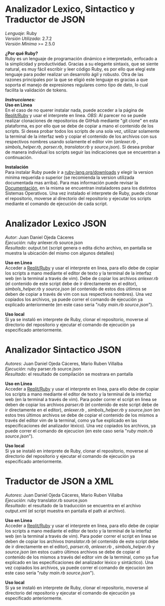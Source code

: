 # Analizador Lexico, Sintactico y Traductor de JSON
_Lenguaje_: Ruby<br/>
_Versión Utilizada_: 2.7.2<br/>
_Versión Mínima_ >= 2.5.0<br/>

**¿Por qué Ruby?**<br/>
Ruby es un lenguaje de programación dinámico e interpretado, enfocado a la simplicidad y productividad. Gracias a su elegante sintaxis, que se siente natural, es muy fácil escribir y leer código Ruby, es por ello que elegí este lenguaje para poder realizar un desarrollo ágil y robusto. Otra de las razones principales por la que se eligió este lenguaje es gracias a que soporta el manejo de expresiones regulares como tipo de dato, lo cual facilita la validación de tokens.

_**Instrucciones:**_<br/>
**Uso en Linea**<br/>
En el caso de no querer instalar nada, puede acceder a la página de [Replit/Ruby](https://replit.com/languages/ruby) y usar el interprete en linea. _OBS_: Al parecer no se puede realizar clonaciones de repositorios de GitHub mediante "git clone" en esta plataforma, es por ello que se debe de copiar a mano el contenido de los scripts. Si desea probar todos los scripts de una sola vez, utilizar solamente la terminal de la interfaz web y copiar el contenido de los archivos con sus respectivos nombres usando solamente el editor vim (_anlexer.rb_ , *simbols_helper.rb*, _parser.rb_, _translator.rb_ y _source.json_). Si desea probar de manera individual los scripts seguir las indicaciones que se encuentran a continuación.

**Instalación**<br/>
Para instalar Ruby puede ir a [ruby-lang.org/downloads](https://www.ruby-lang.org/en/downloads/) y elegir la version minima requerida o superior (se recomienda la version utilizada documentada mas arriba). Para mas información puede revisar la [Documentación](https://www.ruby-lang.org/es/documentation/installation/), en la misma se encuentran instaladores para los distintos Sistemas Operativos. Una vez instalado el interprete de Ruby, puede clonar el repositorio, moverse al directorio del repositorio y ejecutar los scripts mediante el comando de ejecución de cada script.

# Analizador Lexico JSON
_Autor_: Juan Daniel Ojeda Cáceres<br/>
_Ejecución_: ruby anlexer.rb source.json<br/>
_Resultado_: output.txt (script genera o edita dicho archivo, en pantalla se muestra la ubicación del mismo con algunos detalles)

**Uso en Linea**<br/>
Acceder a [Replit/Ruby](https://replit.com/languages/ruby) y usar el interprete en linea, para ello debe de copiar los scripts a mano mediante el editor de texto y la terminal de la interfaz web (en la terminal a través de vim). Debe de copiar los archivos _anlexer.rb_ (el contenido de este script debe de ir directamente en el editor), *simbols_helper.rb* y _source.json_ (el contenido de estos dos útlimos se deben de copiar a través de vim con sus respectivos nombres). Una vez copiados los archivos, ya puede correr el comando de ejecución ya explicado anteriormente (en este caso seria "_ruby main.rb source.json_").

**Uso local**<br/>
Si ya se instaló en interprete de Ruby, clonar el repositorio, moverse al directorio del repositorio y ejecutar el comando de ejecución ya especificado anteriormente.

# Analizador Sintactico JSON
_Autores_: Juan Daniel Ojeda Cáceres, Mario Ruben Villalba<br/>
_Ejecución_: ruby parser.rb source.json<br/>
_Resultado_: el resultado de compilación se mostrara en pantalla

**Uso en Línea**<br/>
Acceder a [Replit/Ruby](https://replit.com/languages/ruby) y usar el interprete en linea, para ello debe de copiar los scripts a mano mediante el editor de texto y la terminal de la interfaz web (en la terminal a través de vim). Para poder correr el script en linea se deben de copiar los archivos _parser.rb_ (el contenido de este script debe de ir directamente en el editor), _anlexer.rb_ , *simbols_helper.rb* y _source.json_ (en estos tres últimos archivos se debe de copiar el contenido de los mismos a través del editor vim de la terminal, como ya fue explicado en las especificaciones del analizador léxico). Una vez copiados los archivos, ya puede correr el comando de ejecucion (en este caso seria "_ruby main.rb source.json_").

**Uso local**<br/>
Si ya se instaló en interprete de Ruby, clonar el repositorio, moverse al directorio del repositorio y ejecutar el comando de ejecución ya especificado anteriormente.

# Traductor de JSON a XML
_Autores_: Juan Daniel Ojeda Cáceres, Mario Ruben Villalba<br/>
_Ejecución_: ruby translator.rb source.json<br/>
_Resultado_: el resultado de la traducción se encuentra en el archivo output.xml (el script muestra en pantalla el path al archivo).

**Uso en Linea**<br/>
Acceder a [Replit/Ruby](https://replit.com/languages/ruby) y usar el interprete en linea, para ello debe de copiar los scripts a mano mediante el editor de texto y la terminal de la interfaz web (en la terminal a través de vim). Para poder correr el script en linea se deben de copiar los archivos _translator.rb_ (el contenido de este script debe de ir directamente en el editor), _parser.rb_, _anlexer.rb_ , *simbols_helper.rb* y _source.json_ (en estos cuatro últimos archivos se debe de copiar el contenido de los mismos a través del editor vim de la terminal, como ya fue explicado en las especificaciones del analizador léxico y sintáctico). Una vez copiados los archivos, ya puede correr el comando de ejecucion (en este caso seria "_ruby main.rb source.json_").

**Uso local**<br/>
Si ya se instaló en interprete de Ruby, clonar el repositorio, moverse al directorio del repositorio y ejecutar el comando de ejecución ya especificado anteriormente.